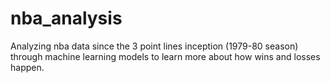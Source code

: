 # nba_analysis
Analyzing nba data since the 3 point lines inception (1979-80 season) through machine learning models to learn more about how wins and losses happen.
